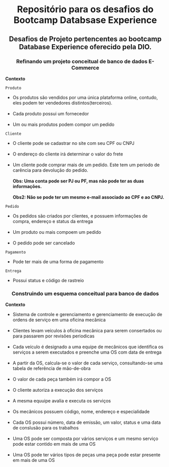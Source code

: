 <h1 align="center"> Repositório para os desafios do Bootcamp Databsase Experience</h1>

<h2 align="center">Desafios de Projeto pertencentes ao bootcamp Database Experience oferecido pela DIO.</h2>

<h3 align="center">Refinando um projeto conceitual de banco de dados E-Commerce </h3>
 
**Contexto**

 `Produto` <br />
* Os produtos são vendidos por uma única plataforma online, contudo, eles podem ter vendedores distintos(terceiros).<br /><br />
* Cada produto possui um fornecedor<br /><br />
* Um ou mais produtos podem compor um pedido

`Cliente`<br />
* O cliente pode se cadastrar no site com seu CPF ou CNPJ<br /><br />
* O endereço do cliente irá determinar o valor do frete<br /><br />
* Um cliente pode comprar mais de um pedido. Este tem um periodo de carência para devolução do pedido. <br /><br />
**Obs: Uma conta pode ser PJ ou PF, mas não pode ter as duas informações. <br /><br />
Obs2: Não se pode ter um mesmo e-mail associado ao CPF e ao CNPJ.**

`Pedido`<br />
* Os pedidos são criados por clientes, e possuem informações de compra, endereço e status da entrega<br /><br />
* Um produto ou mais compoem um pedido<br /><br />
* O pedido pode ser cancelado

`Pagamento`<br />
* Pode ter mais de uma forma de pagamento

`Entrega `<br />
* Possui status e código de rastreio

<h3 align="center"> Construindo um esquema conceitual para banco de dados </h3>

**Contexto**

* Sistema de controle e gerenciamento e gerenciamento de execução de ordens de serviço em uma oficina mecânica<br /><br />
* Clientes levam veículos à oficina mecânica para serem consertados ou para passarem por revisões periodicas<br /><br />
* Cada veículo é designado a uma equipe de mecânicos que identifica os serviços a serem executados e preenche uma OS com data de entrega<br /><br />
* A partir da OS, calcula-se o valor de cada serviço, consultando-se uma tabela de referência de mão-de-obra<br /><br />
* O valor de cada peça também irá compor a OS <br /><br />
* O cliente autoriza a execução dos serviços<br /><br />
* A mesma equuipe avalia e executa os serviços<br /><br />
* Os mecânicos possuem código, nome, endereço e especialidade<br /><br />
* Cada OS possui número, data de emissão, um valor, status e uma data de conslusão para os trabalhos<br /><br />
* Uma OS pode ser composta por vários serviços e um mesmo serviço pode estar contido em mais de uma OS<br /><br />
* Uma OS pode ter vários tipos de peças uma peça pode estar presente em mais de uma OS<br /><br />

